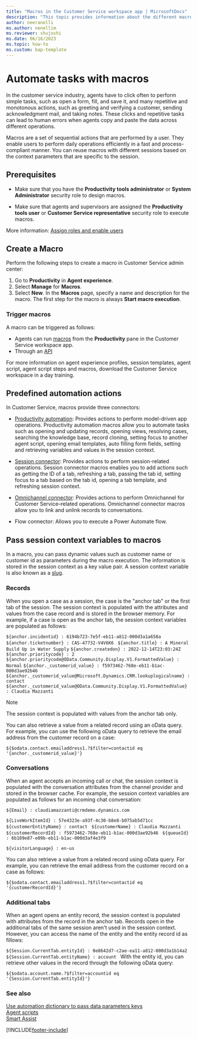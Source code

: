```yaml
---
title: "Macros in the Customer Service workspace app | MicrosoftDocs"
description: "This topic provides information about the different macros that can be made available to agents and how to configure them in app profile manager."
author: neeranelli
ms.author: nenellim
ms.reviewer: shujoshi
ms.date: 06/16/2023
ms.topic: how-to
ms.custom: bap-template
---
```


# Automate tasks with macros

In the customer service industry, agents have to click often to perform simple tasks, such as open a form, fill, and save it, and many repetitive and monotonous actions, such as greeting and verifying a customer, sending acknowledgment mail, and taking notes. These clicks and repetitive tasks can lead to human errors when agents copy and paste the data across different operations.

Macros are a set of sequential actions that are performed by a user. They enable users to perform daily operations efficiently in a fast and process-compliant manner. You can reuse macros with different sessions based on the context parameters that are specific to the session.


## Prerequisites

- Make sure that you have the **Productivity tools administrator**  or **System Administrator** security role to design macros.

- Make sure that agents and supervisors are assigned the **Productivity tools user** or **Customer Service representative** security role to execute macros.

More information: [Assign roles and enable users](../implement/add-users-assign-roles.md)

## Create a Macro

Perform the following steps to create a macro in Customer Service admin center:
1. Go to **Productivity** in **Agent experience**. 
2.  Select **Manage** for **Macros**. 
3. Select **New**. In the **Macros** page, specify a name and description for the macro. The first step for the macro is always **Start macro execution**.

### Trigger macros

A macro can be triggered as follows:

- Agents can run [macros](../use/oc-agent-scripts.md#macro) from the **Productivity** pane in the Customer Service workspace app.
- Through an [API](../develop/reference/methods/runMacro.md)

For more information on agent experience profiles, session templates, agent script, agent script steps and macros, download the Customer Service workspace in a day training.


## Predefined automation actions

In Customer Service, macros provide three connectors:

- [Productivity automation](#productivity-automation): Provides actions to perform model-driven app operations. Productivity automation macros allow you to automate tasks such as opening and updating records, opening views, resolving cases, searching the knowledge base, record cloning, setting focus to another agent script, opening email templates, auto filling form fields, setting and retrieving variables and values in the session context.

- [Session connector](#session-connector): Provides actions to perform session-related operations. Session connector macros enables you to add actions such as getting the ID of a tab, refreshing a tab, passing the tab id, setting focus to a tab based on the tab id, opening a tab template, and refreshing session context.

- [Omnichannel connector](#omnichannel-connector): Provides actions to perform Omnichannel for Customer Service&ndash;related operations.  Omnichannel connector macros allow you to link and unlink records to conversations.

- Flow connector: Allows you to execute a Power Automate flow.

## Pass session context variables to macros

In a macro, you can pass dynamic values such as customer name or customer id as parameters during the macro execution. The information is stored in the session context as a key value pair. A session context variable is also known as a [slug](automation-dictionary-keys.md#slugs). 
 

### Records 

When you open a case as a session, the case is the "anchor tab" or the first tab of the session. The session context is populated with the attributes and values from the case record and is stored in the browser memory. For example, if a case is open as the anchor tab, the session context variables are populated as follows:  

`${anchor.incidentid} : 6194b723-7e5f-eb11-a812-000d3a1a658a `
`${anchor.ticketnumber} : CAS-47732-V4V6K6 `
`${anchor.title} : A Mineral Build Up in Water Supply` 
`${anchor.createdon} : 2022-12-14T23:03:24Z `
`${anchor.prioritycode} : 2` 
`${anchor.prioritycode@OData.Community.Display.V1.FormattedValue} : Normal` 
`${anchor._customerid_value} : f5973462-768e-eb11-b1ac-000d3ae92b46 `
`${anchor._customerid_value@Microsoft.Dynamics.CRM.lookuplogicalname} : contact `
`${anchor._customerid_value@OData.Community.Display.V1.FormattedValue} : Claudia Mazzanti `


> [!NOTE]
> The session context is populated with values from the anchor tab only.

You can also retrieve a value from a related record using an oData query. For example, you can use the following oData query to retrieve the email address from the customer record on a case: 
 
`${$odata.contact.emailaddress1.?$filter=contactid eq '{anchor._customerid_value}'} `

### Conversations 

When an agent accepts an incoming call or chat, the session context is populated with the conversation attributes from the channel provider and stored in the browser cache. For example, the session context variables are populated as follows for an incoming chat conversation:  

`${Email} : claudiamazzanti@crmdemo.dynamics.com `

`${LiveWorkItemId} : 57e4323e-a93f-4c30-b8e8-b075ab5d71cc `
`${customerEntityName} : contact `
`${customerName} : Claudia Mazzanti `
`${customerRecordId} : f5973462-768e-eb11-b1ac-000d3ae92b46 `
`${queueId} : 6b189e87-e09b-eb11-b1ac-000d3af4e3f9 `

`${visitorLanguage} : en-us `

 

You can also retrieve a value from a related record using oData query. For example, you can retrieve the email address from the customer record on a case as follows:

`${$odata.contact.emailaddress1.?$filter=contactid eq '{customerRecordId}'} `


### Additional tabs 

When an agent opens an entity record, the session context is populated with attributes from the record in the anchor tab. Records open in the additional tabs of the same session aren't used in the session context. However, you can access the name of the entity and the entity record id as fillows: 
 
`${Session.CurrentTab.entityId} : 0e8642d7-c2ae-ea11-a812-000d3a1b14a2 `
`${Session.CurrentTab.entityName} : account `
With the entity id, you can retrieve other values in the record through the following oData query: 
 
`${$odata.account.name.?$filter=accountid eq '{Session.CurrentTab.entityId}'}`





### See also

[Use automation dictionary to pass data parameters keys](automation-dictionary-keys.md)  
[Agent scripts](agent-scripts.md)  
[Smart Assist](smart-assist.md)  


[!INCLUDE[footer-include](../../includes/footer-banner.md)]
